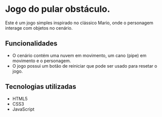 # Jogo do pular obstáculo. 

Este é um jogo simples inspirado no clássico Mario, onde o personagem interage com objetos no cenário. 

## Funcionalidades

- O cenário contém uma nuvem em movimento, um cano (pipe) em movimento e o personagem.
- O jogo possui um botão de reiniciar que pode ser usado para resetar o jogo.

## Tecnologias utilizadas

- HTML5
- CSS3
- JavaScript


